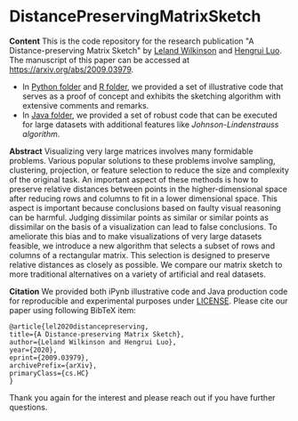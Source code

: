 

# DistancePreservingMatrixSketch

**Content**
This is the code repository for the research publication "A Distance-preserving Matrix Sketch" by [Leland Wilkinson](https://www.cs.uic.edu/~wilkinson/) and [Hengrui Luo](https://hrluo.github.io/). 
The manuscript of this paper can be accessed at https://arxiv.org/abs/2009.03979. 

 - In [Python folder](https://github.com/hrluo/DistancePreservingMatrixSketch/tree/master/Python) and [R folder](https://github.com/hrluo/DistancePreservingMatrixSketch/tree/master/R), we provided a set of illustrative code that serves as a proof of concept and exhibits the sketching algorithm with extensive comments and remarks.
 - In [Java folder](https://github.com/hrluo/DistancePreservingMatrixSketch/tree/master/Java), we provided a set of robust code that can be executed for large datasets with additional features like _Johnson-Lindenstrauss algorithm_.

**Abstract**
Visualizing very large matrices involves many formidable problems. Various popular solutions to these problems involve sampling, clustering, projection, or feature selection to reduce the size and complexity of the original task. An important aspect of these methods is how to preserve relative distances between points in the higher-dimensional space after reducing rows and columns to fit in a lower dimensional space. This aspect is important because conclusions based on faulty visual reasoning can be harmful. Judging dissimilar points as similar or similar points as dissimilar on the basis of a visualization can lead to false conclusions. To ameliorate this bias and to make visualizations of very large datasets feasible, we introduce a new algorithm that selects a subset of rows and columns of a rectangular matrix. This selection is designed to preserve relative distances as closely as possible. We compare our matrix sketch to more traditional alternatives on a variety of artificial and real datasets.

**Citation**
We provided both iPynb illustrative code and Java production code for reproducible and experimental purposes under [LICENSE](https://github.com/hrluo/DistancePreservingMatrixSketch/blob/master/LICENSE).
Please cite our paper using following BibTeX item:

    @article{lel2020distancepreserving,
    title={A Distance-preserving Matrix Sketch},
    author={Leland Wilkinson and Hengrui Luo},
    year={2020},
    eprint={2009.03979},
    archivePrefix={arXiv},
    primaryClass={cs.HC}
	}

Thank you again for the interest and please reach out if you have further questions.
